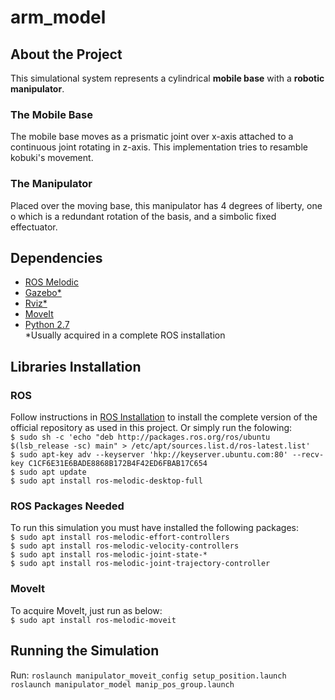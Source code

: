 # arm_model  
## About the Project  
This simulational system represents a cylindrical **mobile base** with a **robotic manipulator**.  
### The Mobile Base  
The mobile base moves as a prismatic joint over x-axis attached to a continuous joint rotating in z-axis. This implementation tries to resamble kobuki's movement.  
### The Manipulator
Placed over the moving base, this manipulator has 4 degrees of liberty, one o which is a redundant rotation of the basis, and a simbolic fixed effectuator.  

## Dependencies
* [ROS Melodic](http://wiki.ros.org/melodic)  
* [Gazebo*](http://gazebosim.org/)  
* [Rviz*](http://wiki.ros.org/rviz)  
* [MoveIt](https://moveit.ros.org/)  
* [Python 2.7](https://www.python.org/download/releases/2.7/)  
*Usually acquired in a complete ROS installation

## Libraries Installation
### ROS
Follow instructions in [ROS Installation](http://wiki.ros.org/melodic/Installation) to install the complete version of the official repository as used in this project. Or simply run the folowing:  
`$ sudo sh -c 'echo "deb http://packages.ros.org/ros/ubuntu $(lsb_release -sc) main" > /etc/apt/sources.list.d/ros-latest.list'`  
`$ sudo apt-key adv --keyserver 'hkp://keyserver.ubuntu.com:80' --recv-key C1CF6E31E6BADE8868B172B4F42ED6FBAB17C654`  
`$ sudo apt update`  
`$ sudo apt install ros-melodic-desktop-full`  
### ROS Packages Needed
To run this simulation you must have installed the following packages:  
`$ sudo apt install ros-melodic-effort-controllers`  
`$ sudo apt install ros-melodic-velocity-controllers`  
`$ sudo apt install ros-melodic-joint-state-*`  
`$ sudo apt install ros-melodic-joint-trajectory-controller`  
### MoveIt  
To acquire MoveIt, just run as below:  
`$ sudo apt install ros-melodic-moveit`  

## Running the Simulation
Run:
`roslaunch manipulator_moveit_config setup_position.launch`  
`roslaunch manipulator_model manip_pos_group.launch`  

